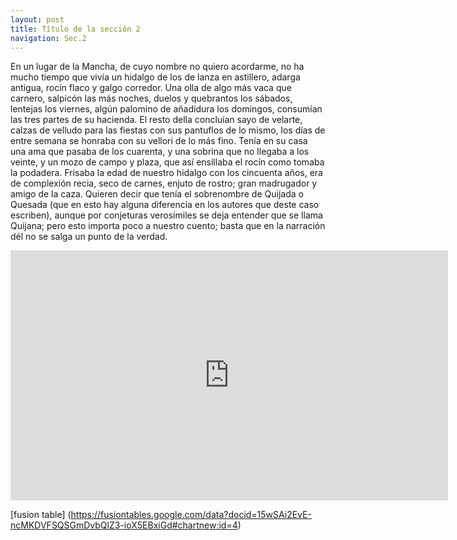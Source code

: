 ```yaml
---
layout: post
title: Título de la sección 2 
navigation: Sec.2
---
```


En un lugar de la Mancha, de cuyo nombre no quiero acordarme, no ha mucho tiempo que vivía un hidalgo de los de lanza en astillero, adarga antigua, rocín flaco y galgo corredor. Una olla de algo más vaca que carnero, salpicón las más noches, duelos y quebrantos los sábados, lentejas los viernes, algún palomino de añadidura los domingos, consumían las tres partes de su hacienda. El resto della concluían sayo de velarte, calzas de velludo para las fiestas con sus pantuflos de lo mismo, los días de entre semana se honraba con su vellori de lo más fino. Tenía en su casa una ama que pasaba de los cuarenta, y una sobrina que no llegaba a los veinte, y un mozo de campo y plaza, que así ensillaba el rocín como tomaba la podadera. Frisaba la edad de nuestro hidalgo con los cincuenta años, era de complexión recia, seco de carnes, enjuto de rostro; gran madrugador y amigo de la caza. Quieren decir que tenía el sobrenombre de Quijada o Quesada (que en esto hay alguna diferencia en los autores que deste caso escriben), aunque por conjeturas verosímiles se deja entender que se llama Quijana; pero esto importa poco a nuestro cuento; basta que en la narración dél no se salga un punto de la verdad.

<iframe width="700" height="400" scrolling="no" frameborder="no" src="https://fusiontables.google.com/embedviz?containerId=googft-gviz-canvas&amp;q=select+col8%2C+col7+from+15wSAi2EvE-ncMKDVFSQSGmDvbQlZ3-ioX5EBxiGd+order+by+col8+asc&amp;viz=GVIZ&amp;t=AREA&amp;rmax=250&amp;uiversion=2&amp;gco_forceIFrame=true&amp;gco_hasLabelsColumn=true&amp;gco_tooltip=%7B%22isHtml%22%3Atrue%7D&amp;tmplt=1&amp;att=true&amp;width=700&amp;height=385"></iframe>

 [fusion table] (https://fusiontables.google.com/data?docid=15wSAi2EvE-ncMKDVFSQSGmDvbQlZ3-ioX5EBxiGd#chartnew:id=4)
 
 


